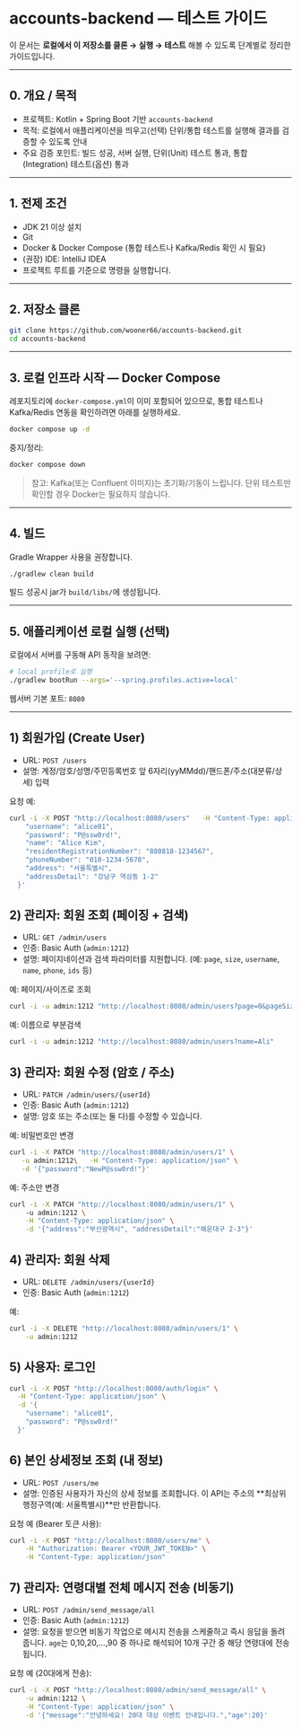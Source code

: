 # accounts-backend — 테스트 가이드

이 문서는 **로컬에서 이 저장소를 클론 → 실행 → 테스트** 해볼 수 있도록 단계별로 정리한 가이드입니다.

---

## 0. 개요 / 목적
- 프로젝트: Kotlin + Spring Boot 기반 `accounts-backend`
- 목적: 로컬에서 애플리케이션을 띄우고(선택) 단위/통합 테스트를 실행해 결과를 검증할 수 있도록 안내
- 주요 검증 포인트: 빌드 성공, 서버 실행, 단위(Unit) 테스트 통과, 통합(Integration) 테스트(옵션) 통과

---

## 1. 전제 조건
- JDK 21 이상 설치
- Git
- Docker & Docker Compose (통합 테스트나 Kafka/Redis 확인 시 필요)
- (권장) IDE: IntelliJ IDEA
- 프로젝트 루트를 기준으로 명령을 실행합니다.

---

## 2. 저장소 클론
```bash
git clone https://github.com/wooner66/accounts-backend.git
cd accounts-backend
```

---

## 3. 로컬 인프라 시작 — Docker Compose
레포지토리에 `docker-compose.yml`이 이미 포함되어 있으므로, 통합 테스트나 Kafka/Redis 연동을 확인하려면 아래를 실행하세요.

```bash
docker compose up -d
```

중지/정리:
```bash
docker compose down
```

> 참고: Kafka(또는 Confluent 이미지)는 초기화/기동이 느립니다. 단위 테스트만 확인할 경우 Docker는 필요하지 않습니다.

---

## 4. 빌드
Gradle Wrapper 사용을 권장합니다.

```bash
./gradlew clean build
```

빌드 성공시 jar가 `build/libs/`에 생성됩니다.

---

## 5. 애플리케이션 로컬 실행 (선택)
로컬에서 서버를 구동해 API 동작을 보려면:

```bash
# local profile로 실행
./gradlew bootRun --args='--spring.profiles.active=local'
```

웹서버 기본 포트: `8080`

---

## 1) 회원가입 (Create User)
- URL: `POST /users`
- 설명: 계정/암호/성명/주민등록번호 앞 6자리(yyMMdd)/핸드폰/주소(대분류/상세) 입력

요청 예:
```bash
curl -i -X POST "http://localhost:8080/users"   -H "Content-Type: application/json"   -d '{
    "username": "alice01",
    "password": "P@ssw0rd!",
    "name": "Alice Kim",
    "residentRegistrationNumber": "880818-1234567",
    "phoneNumber": "010-1234-5678",
    "address": "서울특별시",
    "addressDetail": "강남구 역삼동 1-2"
  }'
```

## 2) 관리자: 회원 조회 (페이징 + 검색)
- URL: `GET /admin/users`
- 인증: Basic Auth (`admin:1212`)
- 설명: 페이지네이션과 검색 파라미터를 지원합니다. (예: `page`, `size`, `username`, `name`, `phone`, `ids` 등)

예: 페이지/사이즈로 조회
```bash
curl -i -u admin:1212 "http://localhost:8080/admin/users?page=0&pageSize=50"
```

예: 이름으로 부분검색
```bash
curl -i -u admin:1212 "http://localhost:8080/admin/users?name=Ali"
```

## 3) 관리자: 회원 수정 (암호 / 주소)
- URL: `PATCH /admin/users/{userId}`
- 인증: Basic Auth (`admin:1212`)
- 설명: 암호 또는 주소(또는 둘 다)를 수정할 수 있습니다.

예: 비밀번호만 변경
```bash
curl -i -X PATCH "http://localhost:8080/admin/users/1" \
   -u admin:1212\   -H "Content-Type: application/json" \
   -d '{"password":"NewP@ssw0rd!"}'
```

예: 주소만 변경
```bash
curl -i -X PATCH "http://localhost:8080/admin/users/1" \  
    -u admin:1212 \
    -H "Content-Type: application/json" \
    -d '{"address":"부산광역시", "addressDetail":"해운대구 2-3"}'
```

## 4) 관리자: 회원 삭제
- URL: `DELETE /admin/users/{userId}`
- 인증: Basic Auth (`admin:1212`)

예:
```bash
curl -i -X DELETE "http://localhost:8080/admin/users/1" \
    -u admin:1212
```

## 5) 사용자: 로그인
```bash
curl -i -X POST "http://localhost:8080/auth/login" \
  -H "Content-Type: application/json" \
  -d '{
    "username": "alice01",
    "password": "P@ssw0rd!"
  }'
```

## 6) 본인 상세정보 조회 (내 정보)
- URL: `POST /users/me`
- 설명: 인증된 사용자가 자신의 상세 정보를 조회합니다. 이 API는 주소의 **최상위 행정구역(예: 서울특별시)**만 반환합니다.

요청 예 (Bearer 토큰 사용):
```bash
curl -i -X POST "http://localhost:8080/users/me" \
    -H "Authorization: Bearer <YOUR_JWT_TOKEN>" \
    -H "Content-Type: application/json"
```

## 7) 관리자: 연령대별 전체 메시지 전송 (비동기)
- URL: `POST /admin/send_message/all`
- 인증: Basic Auth (`admin:1212`)
- 설명: 요청을 받으면 비동기 작업으로 메시지 전송을 스케줄하고 즉시 응답을 돌려줍니다. `age`는 0,10,20,...,90 중 하나로 해석되어 10개 구간 중 해당 연령대에 전송됩니다.

요청 예 (20대에게 전송):
```bash
curl -i -X POST "http://localhost:8080/admin/send_message/all" \
    -u admin:1212 \
    -H "Content-Type: application/json" \
    -d '{"message":"안녕하세요! 20대 대상 이벤트 안내입니다.","age":20}'
```
